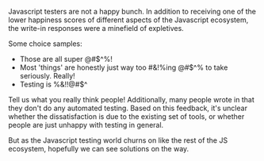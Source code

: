 Javascript testers are not a happy bunch. In addition to receiving one of the lower
happiness scores of different aspects of the Javascript ecosystem, the write-in responses
were a minefield of expletives.

Some choice samples:
- Those are all super @#$^%!
- Most 'things' are honestly just way too #&!%ing @#$^% to take seriously. Really!
- Testing is %&!!@#$^

Tell us what you really think people! Additionally, many people wrote in that
they don't do any automated testing. Based on this feedback, it's unclear
whether the dissatisfaction is due to the existing set of tools, or whether
people are just unhappy with testing in general.

But as the Javascript testing world churns on like the rest of the JS ecosystem,
hopefully we can see solutions on the way.
